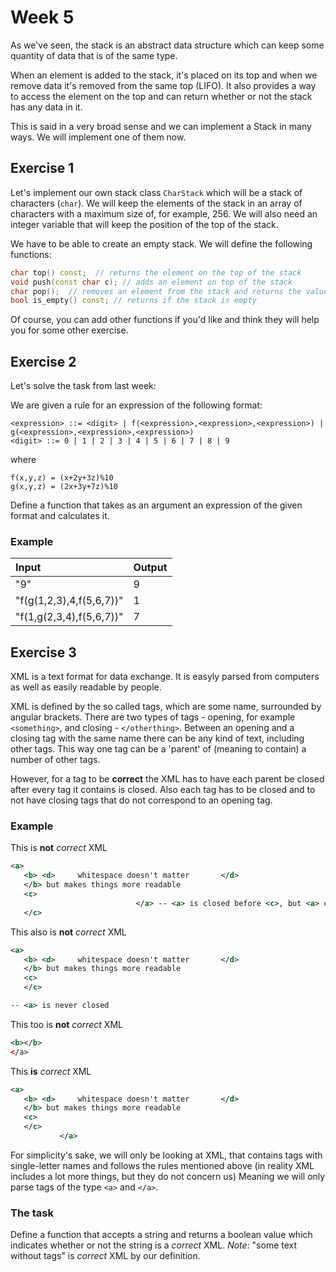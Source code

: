 # Week 5

As we've seen, the stack is an abstract data structure which can keep some quantity of data that is of the same type.

When an element is added to the stack, it's placed on its top and when we remove data it's removed from the same top (LIFO). It also provides a way to access the element on the top and can return whether or not the stack has any data in it.

This is said in a very broad sense and we can implement a Stack in many ways. We will implement one of them now.

## Exercise 1
Let's implement our own stack class `CharStack` which will be a stack of characters (`char`). We will keep the elements of the stack in an array of characters with a maximum size of, for example, 256.
We will also need an integer variable that will keep the position of the top of the stack.

We have to be able to create an empty stack. We will define the following functions:
```c++
char top() const;  // returns the element on the top of the stack
void push(const char c); // adds an element on top of the stack
char pop();  // removes an element from the stack and returns the value that was previously on the top
bool is_empty() const; // returns if the stack is empty
```
Of course, you can add other functions if you'd like and think they will help you for some other exercise.

## Exercise 2
Let's solve the task from last week:

We are given a rule for an expression of the following format:

```
<expression> ::= <digit> | f(<expression>,<expression>,<expression>) | g(<expression>,<expression>,<expression>)
<digit> ::= 0 | 1 | 2 | 3 | 4 | 5 | 6 | 7 | 8 | 9
```

where

```
f(x,y,z) = (x+2y+3z)%10
g(x,y,z) = (2x+3y+7z)%10
```

Define a function that takes as an argument an expression of the given format and calculates it.

### Example
| Input                    | Output |
| :----------------------- | ------ |
| "9"                      | 9      |
| "f(g(1,2,3),4,f(5,6,7))" | 1      |
| "f(1,g(2,3,4),f(5,6,7))" | 7      |

## Exercise 3
XML is a text format for data exchange. It is easyly parsed from computers as well as easily readable by people.

XML is defined by the so called tags, which are some name, surrounded by angular brackets.
There are two types of tags - opening, for example `<something>`, and closing - `</otherthing>`.
Between an opening and a closing tag with the same name there can be any kind of text, including other tags.
This way one tag can be a 'parent' of (meaning to contain) a number of other tags.

However, for a tag to be **correct** the XML has to have each parent be closed after every tag it contains is closed.
Also each tag has to be closed and to not have closing tags that do not correspond to an opening tag.

### Example
This is **not** _correct_ XML
```xml
<a>
   <b> <d>     whitespace doesn't matter       </d>
   </b> but makes things more readable
   <c>
                            </a> -- <a> is closed before <c>, but <a> contains <c>
   </c>
```

This also is **not** _correct_ XML
```xml
<a>
   <b> <d>     whitespace doesn't matter       </d>
   </b> but makes things more readable
   <c>
   </c>

-- <a> is never closed
```

This too is **not** _correct_ XML
```xml
<b></b>
</a>
```

This **is** _correct_ XML
```xml
<a>
   <b> <d>     whitespace doesn't matter       </d>
   </b> but makes things more readable
   <c>
   </c>
           </a>
```

For simplicity's sake, we will only be looking at XML, that contains tags with single-letter names and follows the rules mentioned above (in reality XML includes a lot more things, but they do not concern us)
Meaning we will only parse tags of the type `<a>` and `</a>`.

### The task
Define a function that accepts a string and returns a boolean value which indicates whether or not the string is a _correct_ XML.
_Note_: "some text without tags" is _correct_ XML by our definition.
